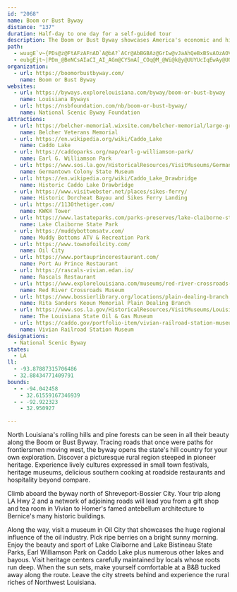 ```yaml
---
id: "2068"
name: Boom or Bust Byway
distance: "137"
duration: Half-day to one day for a self-guided tour
description: The Boom or Bust Byway showcases America's economic and historical shifts, from agriculture to industry, through oil, gas, lumber, and transportation. It highlights key landmarks like the Germantown Colony and Homer Historic District while also celebrating its musical heritage with the Louisiana Hayride, which launched stars like Elvis Presley and Johnny Cash. Beyond history, the byway offers stunning natural scenery. Visitors enjoy abundant outdoor activities, making it a perfect destination for both history enthusiasts and nature lovers.
path:
  - wuugE`v~{PDs@z@FtAFzAFnAD`A@bA?`ACr@AbBGBAz@GrIw@vJaAhQeBxBSvAOzAOVClFi@~Fi@|@KvGo@xGs@n@Kd@Ir@OPGb@KPG`@Of@Sd@Ud@Wj@]j@a@pA_ApEkDhBuAd[cVlByAvCyBvAgArFqD`NgKn@e@tJyHjBuArG{EfFgEPMNMbCaCb@[hP}LvKoIhMyJ`GsEtKmIpAeAh@_@h@[h@Yh@Yf@Sh@Sh@Qv@Sb@Il@Kp@Gn@Ep@Et@AjB?pODpC@~B@tG@QcBQuAAIMaAM{@CSK{@Ca@Cg@Ac@AeFAiCAcA?sA?Q@S@Y??d@I`@K|@Y^MTE~@AlB?\@h@FLDD?PFb@PZJLDT@h@@`N?|O?lJAjG?xB@fV@`DAfSA|@A|AG^Cj@Ij@Mh@Oh@Oh@Qf@UJG\OnAs@bF{CtHsEhAs@z@g@z@i@bAo@fQoKbBu@`Bk@l@U`AShCg@RExCUzIY`@?zBGM]EQA]A_@CO??BN@^@\DPL\H?tCIhFO`GQrN_@lBGrM]hBGr@Gn@Gl@Kn@Kr@Op@Qr@Qt@WlBo@jWmIdBi@|@Ub@MjAS\G|@M|@I`AEdAEp@?l^?hQ?xCA~TAlG?`MBtA?nH@hF?jB?xE?RALEHQDOHe@JYJQFMJKFMJc@BOBQ?O@Yx@DnGBt@@rE@P?nG?pD?pA?D?X@T@RDTFHBJFRNlCnB`CfBhAz@b@XB@??HBLBLBX?fDAH?`D@Z?~J?bL@nL@bA?hM?~D@bT?~O@bJ@dC?nF?~E?L?hJ?bE?lAAz@CL?fBE`o@B@?pQ?nB@vD?`FBlDBvGDrF@tCA|G?jH@vD@zA@vC?V?d@@b@@PCb@EZAv@Az@AXAJ?nA?nA?lA@~HHfA@|BAj@Ct@EfBQ~BYpBSvKx^n@dBXp@Zr@Zr@\p@^l@\l@dA~Ad@p@f@n@f@n@tAxAvB|BpAtAbAfA`BdBjFtFbDxDdCzCpArAfChChM`N~GtHdFzEvOlPpNpO|KrLlFxFdOzOfFrF|@~@bFpF|LtMjHxHfGtG|FjGfCpCX\~@z@bAt@^R`@Tx@Zl@RbDh@|APpCJjBGjIY~CSpA_@TQb@]f@k@jAyAZ[h@g@LKNKPIPGVIVEVCTCj@?X@VBXBRDRFRHNFNHZTVRNNt@x@VXf@n@NPVZRXl@v@\f@t@dAh@r@dBbCtDfFRVnC|DpAfBfBfC|DtFjBhCtC~DbB|BV^b@f@f@b@d@X`@T`@Rl@P`@Jn@Hf@Dj@BZAx@ENAvBQpE]N?LAZ@VBb@LXLTPRRPTNX\x@@D??DHoBnAuClBs@f@qHzEu@h@}BpAcEjCg@ZyA~@wPtKOJqLtHgBjA_KpG_PbKeSpMuBrAmG`E{Z`SgBfAyCnBiG~D_LjHkZpRkJlGmFjDuMdImUhOcAn@qA~@kBhAkOxJeBlAiJbGaLdH}BxAyGfEyJbH_EdDwCdCeChC{@`A[\wFvGeAjAaE|EqEbFqGfH_LfMuBpCoAfB{CzEmAtAw@n@_A|@_@\oAdAUPaBnASPoAx@SL_@Vu@`@m@Z}C~A[NwAf@_Bn@eAZSF_AXgAVmAXoAVqEz@eObCsEr@yCf@}F~@gBXqGfAqCp@s@T_@NIBqAf@qAh@_@R_Af@}@h@{AbAwAfAGFSPQN_A|@YZs@t@g@l@m@v@MPc@n@e@r@_@n@[f@Yh@Wh@Wh@i@jA[v@ABYp@qHlSgEdLyC`ImAdDgE`LeBtEsBxFSf@[r@[r@]p@]n@_@l@_@l@c@l@e@n@e@h@e@h@c@b@e@b@e@b@e@`@g@^k@^k@\k@\ID[PiAh@{@\BN??COaA^cItC{@Xa@P{JlD_A\qBt@uG~B}Aj@gFjBwCdA{@ZsDpAgA`@kBp@oCbAsAd@qBr@eA`@gDlAgHhCE@_DhAy@XA?mBl@y@R_AVeAT}@PkARkANoANaBNw@FgAFE?e@Bm@@[@E?sBDuBByEFgDFaIHa@?iMRm@?oEFwQTk@@{ABmA@aCB}EFqBBm@@eCBkCDcBBaDD_BB}A@eCDc@?{DF{@@aA@uDDoGH}@@qCDS?m@@qBBuEF{XZmKJqCBgRVgLN}FFuHHwCBeQXaWVqCDkKLgAB_DByMPiDBe@?gK?kB?oA@oAB}IN_IPG?cBFa@@_MVwABeZl@iA@{JToTf@}CFg@@kgAdCwDHsCHyNh@kHVkIXcAD}AFuDLkENy@BkBH_FR{GTgMb@{@Dg@B{AFyAJuALoANk@Hy@J{@NeAToAViAZwA`@e@LWJ]JGB]N[JkAd@QFKDs@\yAh@sInDOo@Me@oBuH}AaGo@}BsF?gC?c@?IAgB?oDCm@????cO@_C?c@FcB@c@BcA@oB@_E?g@@y@Bi@?IJwBHqALyB@UBa@Dy@@o@@W?O?K@_@CwCEwFGgFG}GEuBA{AEuCEsEE}CIuKAgACqAIcM?MCkJAqH?{B?eA?gC?yCCsF@qB?qC?K?YAW?E?[?m@?k@?qC?i@K_BO{AKy@Ow@Qu@WeA{Js]{@}CSq@Ke@[cACKUu@u@{COeAU{AG{AGaDBeQDcDNcFFsAF{D?EA}DKcGUaNQcLc@{QGyBGyBCaAEeAEc@Ee@QiAMo@Mo@Om@Qm@Sm@Sk@Ue@Sc@a@u@c@y@}AoCc@_AO_@Qi@Qi@Mi@Qq@]aBkAmGg@mB_@kA_@{@_@y@a@s@e@u@kRqZ{BsD_CuDgJ_OKQg@_AIMUk@a@gAEKQg@Mg@Ok@Mm@Km@CY[uCIq@SqBO}AOwACYO{Ae@kEUqBYiCOiAIo@Mu@eAqFG[k@sC[aBk@sCMe@Ma@[cA]oAMg@Kk@Kk@Im@Gc@Gu@Ck@Ci@CsA?q@?qG@yD?yA?qIA{G@yA@s@@m@JiBN}BkAIgDOaDOa@?qBC_B?iK?uA?yEAkC??a@a@sCU{AAIgAeHQ{@Q}@Q{@U}@W_AW{@[_AiCaHeAsCEM{@wByCcIiAiDcA}Dc@sBw@aFg@uDWkCAKMoBYcFE{BGaD?mDBsABkAL}CPkDXiGz@qOx@cOt@iN|@gPlAcUbBa[L{BbAyQl@qKn@oLhAoSFkAn@uM|Eq}@rNujCTeHEsCSoCa@eCg@sBmVoj@eIwQyMcZgGcNgQs`@mGgNgMaYWq@y@mBSm@Wu@Sw@Oy@OcAOgAMcCGeC{C}vA?kBBsBX_MpAcb@VuLA{QIsYUaeAGwEG}\F[\OT[HQFUDiACiA?qDCkE?sBAoB?I?gC?sECwE@kF??Kyn@BkCLaBR{A|A_Gb@oBPsANgDA{BA}SKeg@Ggk@G}i@w@e~AQ{a@MqF]wKu@iUIoDAqD?}^?uLA_m@?aY@et@?qG?c`@?}fA@a\?cOOii@Iyu@A{OCcSAyNG}e@QwsBA}JSgaASsw@Kaj@AiGWscAFyCPmB|@}E|AgEbFwJvAqCrBwDtCaGv@kBdAqCzBwFx@_C`DeIlFeNfEsKjC_H|B{FrBsF|B_GrBcF|AgElCsG^gAzCaIrBgF^qANu@PiBFmBCgCByIEsG?gDCcJ]yDm@wE}@BiBRoCB}ACuG@{ADUFUYeDeCm@a@mJgHeCqBaB_BoAyAyE_G_IqJwKqMgBcCo@gAmAiC}BuFyFkNaIqRc@}@mC}GaA}B[o@gG}NoAuCoGsOoAuC}AyDkJ_Um@uA[}@gCgGcGuN]{@eE_Ka@{@qAaD}BqFkCoG_FoLgEeK_JeTqEeL_@mAe@aDI_CAwCJ}AnAqJn@sFh@oDhAcJj@mEf@cEbFw_@^}Ct@mFZqAt@yBzCoGf@kAX_Ab@eBb@{BjBsJPkA??D[Du@@eAC}@?GEw@O_Ac@eBa@iACIeCgDkAoA_@c@iBmBi@}@IK]c@iB{BsBmCyCkDwAeB}@eAq@cAm@iAy@cBuAsCSe@_AyBkBgEgCuFq@}AcCkFuAwCsB}EuBsE}AaDqGiNo@wACI}@aCmB_FcBcEk@qAcBiEaB_D}AmC[i@uBcDkBmCwAqB{D_GiEwG_CaDm@}@uAeB}@eAmAeBwA_BkAyA{AiBiB_C[_@g@s@cAuAi@iAe@iAc@oAa@eBWkAOkAKkAGiAE{A@{A@cAHiAHcAZwB|@cE@Gf@wBf@wB\_Br@gD^kBReAz@}FLs@j@gDz@gFBMb@wCBSVaBd@sCd@{CX}B|@uHXeCf@_El@iEXqBRkAViBlA_I|@{F\}Bt@gFr@cFPqAL_A^gCZaCzAeK\{C?Q?O@g@GoAEe@KkAa@mFOeA\UhD}BtMsJ`CgBtC_Cb@_@nFwDpEeC|BkApDaBdDaB`EoBz@a@|IqE|JwEzIiEl@[`CiAbAe@|@a@lLwFxHwDlB_AfCmAlAm@dJsEnHmDhCmAv@_@~@c@|As@fAi@jAe@VKhAQlAKjPw@nJ]dGSfAEzEWbBK`DMdMg@vAWpAa@rAo@rGqCb@S~FaCrM_GzQ_I|Z_NbB{@b@_@^YjBiBnE{DnCiClCeCzGqGrK{J|AyA|BwB|BwB`GqFtHeHj@u@fD{CjG}FvHiHnCiClAgAdB_AnAe@|@M`CIhFEX}EXgC`@{Ct@qDbA}Dj@}A`@cAv@kBTc@h@gAv@yAhAaBhBmCf@m@jGiI~DiFnCwD`EoFrD_FfDqEhCuE|@qBd@gAl@cBlBqHrDqPnKuf@dGaYz@cEzA}JVcCbDiZbAkKvAqL`AmGv@oEdAkFzAeGVmAjAeE`Kw^vCsJrJ{]lCqIjCsHlFuMlA}CfAkC|@wBjBkDrAyBlAaBtA}ApDkDrDaDxDgDxBkBnBgBnCaC|I}HfIgHjAeAzAkAbIoHdAoAhBmCv@uAxCaGlDgJdMu\n@uBfM}\p@oBxb@ajA|AkEpBwFlAmE^}C^iGrAyS`AuO^gG^kHNyEL}HAsSGqb@AmRAiJCyg@C_NAgQ?}FCca@Aon@G_~@?aKAwBCcd@BiQ@wC@aCJkGHiEXeSP}IFuEJaHB_APqMTcEPeBZeBb@}B`BeFhJoVbKcWbCcGj@sAjByExGaQjD_Jf@mBn@mD^eCPsBLyBNcGB}AT_J@c@~@y[j@wTTmIPmVJqUHuVDyKF}F@eG@s@BqD?wEA}CCeAGkAKeAOkAW{AaDqMuA_GyAqFaGkNc@uAi@wBi@iCgEeVIc@y@kEyAyIyB{LuJ_j@o@aIOiHHmE\yFVeCbAaGxA_GdGcQbBkE|BkHp@{Cb@iC|@cKF}ODePNyh@Be^Dud@Hc`@?mCJmG?eA?cF@wF?{WBuOAaMHyKAy@?[J}XLiu@DmRZkHRmDx@uGp@yDt@kD~@{Dn@wBr@oBtEmM`IiTxCiIdAsDdAcEh@uC`@mCXyBLkAVkCRuCTsD??|Ch@fF`AvCp@jBZtI~@bHz@|BXp@D|@@pDCpAAlGCpBAx@D`ANbATlB|@jDdB|Az@t@Zv@T`BVlDLtBHfB@r@CjBQpA]dCs@|@WvA[dAGbITx@Lp@Xr@j@dIlJn@t@p@bAp@~AjBnGvCzIp@pBZbANfAZjJHlAL`AXhA`@nAh@|@vAzBfBfCp@rA|@jBh@dAj@r@xAt@jAVx@Zv@f@bFrDrDjCtAr@jAf@vAd@jCz@~@Tr@Zb@Xj@j@fAdBtAzBnElHn@jA`@r@b@^d@X`AZbARt@DbBL`BRjCr@nCr@dGtAxFdApI|AhA@xDGVE^Gr@QnA]jASfAK|ABjBPtGtAnARlAFvXB~KGxGM|H@~@Dp@J`@N`BhAbCfB`DjCj@n@j@r@l@zAjDnJ^t@`@d@^Z^Pd@Ff@Cx@Q`Ae@rAo@hB{@lAc@n@Ml@E|AB|FPtKZvAXnAb@lF~Bl@Ph@Fh@Ad@Mj@Y|Ay@~DyBvBoAj@UVMb@Ih@Ih@Cp@DhFd@r@FzDHj@D^F^JZPVXvA~B`A`BzG~Lr@pA\dA^bBbCrKrD|PNtABp@En@G|@i@|CQzAGn@Cv@@h@Jf@Nd@X`@h@\bA\bGtAf@j@eBxAgAjAsA|AoClDuPpTa@h@INMPa@p@[v@Sp@Ox@Gv@Ex@U|FKhBIzAMpAW~AkB~Ky@fFm@rD]fBWr@[p@c@l@_@b@i@b@aEhC{CpBeAdAo@v@a@t@_@x@_@fAWjAKf@u@jD]zAa@`Ak@nA{@rA_A~@iAx@cAr@SNg@d@c@n@a@t@_@bAWfAKt@Er@@~@@jATfEF`CAnAGzBQdBStAWjA]hAoAlDa@vAQ`AEr@?|@DnA@~@@d@Af@?F?`@Aj@IlAOlAAHSdA_@vAu@`Cu@dCeAdEYtAUxAAJ??U|BOnBo@|JEz@CbAB`AFvCAhAElAM`AQnAk@lD_@|B_@fCWtAo@jEm@tD_@xB_AhEiAbEi@tBUr@Ud@o@~@e@`@g@Zg@Xo@Ry@LaAFiDDqFb@gDVeAVmAb@{A|@sBjAyEjCyAt@cBl@qDjAwDz@}Bf@eATo@LoAZgATeBp@aCrAaDlB_Aj@{@p@w@z@c@r@a@t@[z@Ql@Mt@Ib@Ef@El@C|@DbO@fCGpCG~Am@tNEhAOfDO`BO|@s@nDOv@KfA?n@?l@HlANnBd@nFhB|SRlCDz@A~@KhAYlB}@zEYzAYbAi@`Aq@bAyBhCw@r@mAr@iC|Ak@d@g@t@Wb@yAhDoDlIgC`GoBtEQ\Y`@[^m@j@mAbAkCvBi@d@w@l@c@b@]Zc@l@]d@i@|@_@r@e@lAwLd\g@lAe@v@c@f@m@f@sChBcEfCw@n@o@j@}@|@aAhAkApAgAnA}@lAc@t@Yp@]jAYv@gAbDg@jAmAbCsApCeF`KqBjEiAdC{CjHaB`EwBjF_BxDyArDc@bA[p@c@v@g@l@o@f@qBvA{Az@y@t@aAz@cAfAg@p@c@n@Yf@Wn@a@~@u@rBg@hAa@l@i@j@e@ZWL_@R}@PgCXmD^mARq@PwAh@{BdA{Bz@_EzAkC`AyDxAoCfA{Af@gA\sAT}C^mD`@eCPcBBy@@wHHeCDUBQD]Le@V{@l@{@r@a@d@[f@Ud@[t@EHa@rAOjAInA?|@@hGE|J@^DXBT@^?dHeAvAsBjCk@r@MNi@p@ED@vDsC@wAB??{@@?_BCSEOIWOQSIUCWDULQRIXE\@zAuC?qC@yLFaF@cB@cB?qGGwCC}LIeA@eFFqB?e@?eA?iLJiB@eE@s@?yFB
  - eubgEjt~|PDm_@BeNCsAIaCI_AI_AGm@CYSmA[_COq@M_@Wi@k@y@UUYUcIqEwAy@UOSQ[[W_@OWMWmCcG{EwKiCuFQ[_@g@UWWWWUYSmQ{LyBaBaBwA}LwKoH_HIISMSKSGUGiJkAg@I_@C]C_@Am@?m@BiABwDDsBBo@@Y?WCYCWEUIUI_@QSM_@YYUWWc@e@y@gAgE}FeAyA}@kAMSMSKUKWIUK_@Qm@EOOu@Mk@_CcL]iBIg@Eg@I{@Cg@CcD?]DeFLeQN}RJqOFqI@wAFmHNaVHmN@{ATe[?iADmB
organization:
  - url: https://boomorbustbyway.com/
    name: Boom or Bust Byway
websites:
  - url: https://byways.explorelouisiana.com/byway/boom-or-bust-byway
    name: Louisiana Byways
  - url: https://nsbfoundation.com/nb/boom-or-bust-byway/
    name: National Scenic Byway Foundation
attractions:
  - url: https://belcher-memorial.wixsite.com/belcher-memorial/large-grid
    name: Belcher Veterans Memorial
  - url: https://en.wikipedia.org/wiki/Caddo_Lake
    name: Caddo Lake
  - url: https://caddoparks.org/map/earl-g-williamson-park/
    name: Earl G. Williamson Park
  - url: https://www.sos.la.gov/HistoricalResources/VisitMuseums/GermantownColonyMuseum/Pages/default.aspx
    name: Germantown Colony State Museum
  - url: https://en.wikipedia.org/wiki/Caddo_Lake_Drawbridge
    name: Historic Caddo Lake Drawbridge
  - url: https://www.visitwebster.net/places/sikes-ferry/
    name: Historic Dorcheat Bayou and Sikes Ferry Landing
  - url: https://1130thetiger.com/
    name: KWKH Tower
  - url: https://www.lastateparks.com/parks-preserves/lake-claiborne-state-park
    name: Lake Claiborne State Park
  - url: https://muddybottomsatv.com/
    name: Muddy Bottoms ATV & Recreation Park
  - url: https://www.townofoilcity.com/
    name: Oil City
  - url: https://www.portauprincerestaurant.com/
    name: Port Au Prince Restaurant
  - url: https://rascals-vivian.edan.io/
    name: Rascals Restaurant
  - url: https://www.explorelouisiana.com/museums/red-river-crossroads-museum
    name: Red River Crossroads Museum
  - url: https://www.bossierlibrary.org/locations/plain-dealing-branch
    name: Rita Sanders Keoun Memorial Plain Dealing Branch
  - url: https://www.sos.la.gov/HistoricalResources/VisitMuseums/LouisianaStateOilAndGasMuseum/Pages/default.aspx
    name: The Louisiana State Oil & Gas Museum
  - url: https://caddo.gov/portfolio-item/vivian-railroad-station-museum/
    name: Vivian Railroad Station Museum
designations:
  - National Scenic Byway
states:
  - LA
ll:
  - -93.87887315706486
  - 32.88434771409791
bounds:
  - - -94.042458
    - 32.61559167346939
  - - -92.922323
    - 32.950927

---
```


North Louisiana's rolling hills and pine forests can be seen in all their beauty along the Boom or Bust Byway. Tracing roads that once were paths for frontiersmen moving west, the byway opens the state's hill country for your own exploration. Discover a picturesque rural region steeped in pioneer heritage. Experience lively cultures expressed in small town festivals, heritage museums, delicious southern cooking at roadside restaurants and hospitality beyond compare.

Climb aboard the byway north of Shreveport-Bossier City. Your trip along LA Hwy 2 and a network of adjoining roads will lead you from a gift shop and tea room in Vivian to Homer's famed antebellum architecture to Bernice's many historic buildings.

Along the way, visit a museum in Oil City that showcases the huge regional influence of the oil industry. Pick ripe berries on a bright sunny morning. Enjoy the beauty and sport of Lake Claiborne and Lake Bistineau State Parks, Earl Williamson Park on Caddo Lake plus numerous other lakes and bayous. Visit heritage centers carefully maintained by locals whose roots run deep. When the sun sets, make yourself comfortable at a B&B tucked away along the route. Leave the city streets behind and experience the rural riches of Northwest Louisiana.
